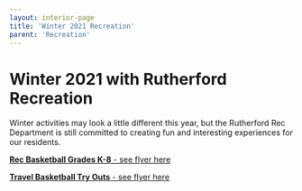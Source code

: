 ```yaml
---
layout: interior-page
title: 'Winter 2021 Recreation'
parent: 'Recreation'
---
```

# Winter 2021 with Rutherford Recreation

Winter activities may look a little different this year, but the Rutherford Rec Department is still committed to creating fun and interesting experiences for our residents. 


[**Rec Basketball Grades K-8** - see flyer here](https://storage.googleapis.com/static.rutherford-nj.com/recreation/winter-2020-21/WINTER%20Basketball%20Registration_2020_K-8th.pdf)

[**Travel Basketball Try Outs** - see flyer here](https://storage.googleapis.com/static.rutherford-nj.com/recreation/winter-2020-21/Travel%20Basketball%20Flyer%202021-2.pdf)
